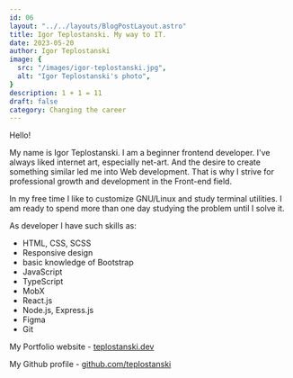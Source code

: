 ```yaml
---
id: 06
layout: "../../layouts/BlogPostLayout.astro"
title: Igor Teplostanski. My way to IT.
date: 2023-05-20
author: Igor Teplostanski
image: {
  src: "/images/igor-teplostanski.jpg",
  alt: "Igor Teplostanski's photo",
}
description: 1 + 1 = 11
draft: false
category: Changing the career
---
```


Hello!

My name is Igor Teplostanski. I am a beginner frontend developer. I've always liked internet art, especially net-art. And the desire to create something similar led me into Web development. That is why I strive for professional growth and development in the Front-end field.

In my free time I like to customize GNU/Linux and study terminal utilities.
I am ready to spend more than one day studying the problem until I solve it.

As developer I have such skills as:
-	HTML, CSS, SCSS
-	Responsive design
-	basic knowledge of Bootstrap
-	JavaScript
- TypeScript
- MobX
-	React.js
-	Node.js, Express.js
-	Figma
-	Git

My Portfolio website - [teplostanski.dev](https://teplostanski.dev)

My Github profile - [github.com/teplostanski](https://github.com/teplostanski)